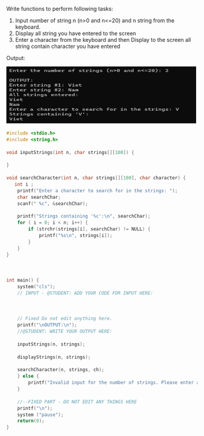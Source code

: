 Write functions to perform following tasks:
1. Input number of string n (n>0 and n<=20) and n string from the keyboard.
2. Display all string you have entered to the screen
3. Enter a character from the keyboard and then Display to the screen all string contain character you have entered

Output:

<img src="1504.png" alt="drawing" style="width:500px; height:150px"/>

```cpp
#include <stdio.h>
#include <string.h>

void inputStrings(int n, char strings[][100]) {

}

void searchCharacter(int n, char strings[][100], char character) {
   int i ;
    printf("Enter a character to search for in the strings: ");
    char searchChar;
    scanf(" %c", &searchChar);  

    printf("Strings containing '%c':\n", searchChar);
    for ( i = 0; i < n; i++) {
        if (strchr(strings[i], searchChar) != NULL) {
            printf("%s\n", strings[i]);
        }
    }
}



int main() {
	system("cls");
    // INPUT - @STUDENT: ADD YOUR CODE FOR INPUT HERE:
    


    // Fixed Do not edit anything here.
    printf("\nOUTPUT:\n");
    //@STUDENT: WRITE YOUR OUTPUT HERE:
    
    inputStrings(n, strings);
    
    displayStrings(n, strings);
    
    searchCharacter(n, strings, ch);
    } else {
        printf("Invalid input for the number of strings. Please enter a value between 1 and 20.\n");
    }

    //--FIXED PART - DO NOT EDIT ANY THINGS HERE
    printf("\n");
    system ("pause");
    return(0);
}
```

